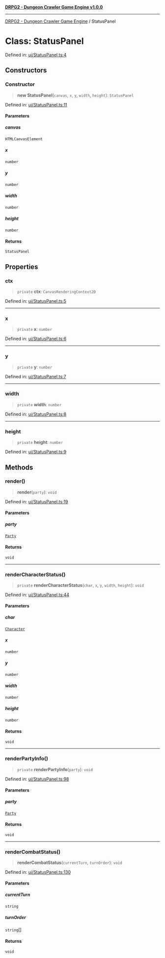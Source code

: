 [**DRPG2 - Dungeon Crawler Game Engine v1.0.0**](../README.md)

***

[DRPG2 - Dungeon Crawler Game Engine](../globals.md) / StatusPanel

# Class: StatusPanel

Defined in: [ui/StatusPanel.ts:4](https://github.com/the4ofus/drpg2/blob/main/src/ui/StatusPanel.ts#L4)

## Constructors

### Constructor

> **new StatusPanel**(`canvas`, `x`, `y`, `width`, `height`): `StatusPanel`

Defined in: [ui/StatusPanel.ts:11](https://github.com/the4ofus/drpg2/blob/main/src/ui/StatusPanel.ts#L11)

#### Parameters

##### canvas

`HTMLCanvasElement`

##### x

`number`

##### y

`number`

##### width

`number`

##### height

`number`

#### Returns

`StatusPanel`

## Properties

### ctx

> `private` **ctx**: `CanvasRenderingContext2D`

Defined in: [ui/StatusPanel.ts:5](https://github.com/the4ofus/drpg2/blob/main/src/ui/StatusPanel.ts#L5)

***

### x

> `private` **x**: `number`

Defined in: [ui/StatusPanel.ts:6](https://github.com/the4ofus/drpg2/blob/main/src/ui/StatusPanel.ts#L6)

***

### y

> `private` **y**: `number`

Defined in: [ui/StatusPanel.ts:7](https://github.com/the4ofus/drpg2/blob/main/src/ui/StatusPanel.ts#L7)

***

### width

> `private` **width**: `number`

Defined in: [ui/StatusPanel.ts:8](https://github.com/the4ofus/drpg2/blob/main/src/ui/StatusPanel.ts#L8)

***

### height

> `private` **height**: `number`

Defined in: [ui/StatusPanel.ts:9](https://github.com/the4ofus/drpg2/blob/main/src/ui/StatusPanel.ts#L9)

## Methods

### render()

> **render**(`party`): `void`

Defined in: [ui/StatusPanel.ts:19](https://github.com/the4ofus/drpg2/blob/main/src/ui/StatusPanel.ts#L19)

#### Parameters

##### party

[`Party`](Party.md)

#### Returns

`void`

***

### renderCharacterStatus()

> `private` **renderCharacterStatus**(`char`, `x`, `y`, `width`, `height`): `void`

Defined in: [ui/StatusPanel.ts:44](https://github.com/the4ofus/drpg2/blob/main/src/ui/StatusPanel.ts#L44)

#### Parameters

##### char

[`Character`](Character.md)

##### x

`number`

##### y

`number`

##### width

`number`

##### height

`number`

#### Returns

`void`

***

### renderPartyInfo()

> `private` **renderPartyInfo**(`party`): `void`

Defined in: [ui/StatusPanel.ts:98](https://github.com/the4ofus/drpg2/blob/main/src/ui/StatusPanel.ts#L98)

#### Parameters

##### party

[`Party`](Party.md)

#### Returns

`void`

***

### renderCombatStatus()

> **renderCombatStatus**(`currentTurn`, `turnOrder`): `void`

Defined in: [ui/StatusPanel.ts:130](https://github.com/the4ofus/drpg2/blob/main/src/ui/StatusPanel.ts#L130)

#### Parameters

##### currentTurn

`string`

##### turnOrder

`string`[]

#### Returns

`void`
